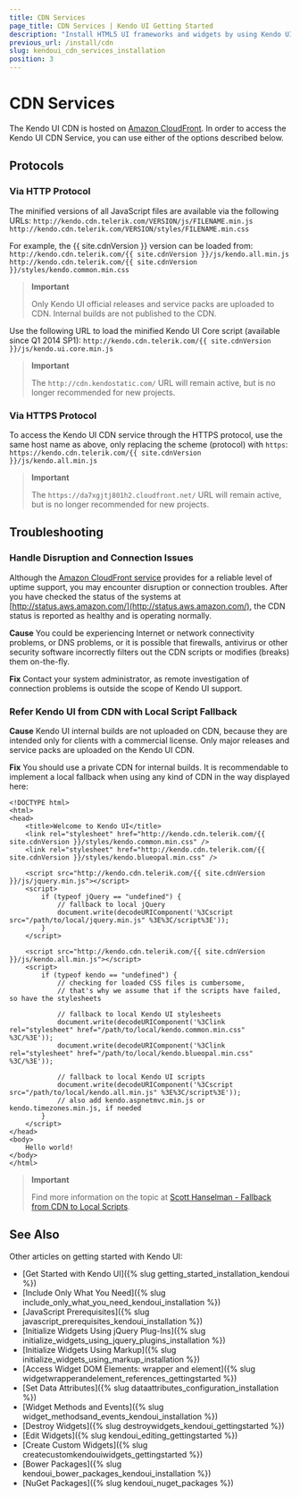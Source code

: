 ```yaml
---
title: CDN Services
page_title: CDN Services | Kendo UI Getting Started
description: "Install HTML5 UI frameworks and widgets by using Kendo UI CDN service."
previous_url: /install/cdn
slug: kendoui_cdn_services_installation
position: 3
---
```


# CDN Services

The Kendo UI CDN is hosted on [Amazon CloudFront](https://aws.amazon.com/cloudfront/). In order to access the Kendo UI CDN Service, you can use either of the options described below.

## Protocols

### Via HTTP Protocol

The minified versions of all JavaScript files are available via the following URLs:
`http://kendo.cdn.telerik.com/VERSION/js/FILENAME.min.js`
`http://kendo.cdn.telerik.com/VERSION/styles/FILENAME.min.css`

For example, the {{ site.cdnVersion }} version can be loaded from:  
`http://kendo.cdn.telerik.com/{{ site.cdnVersion }}/js/kendo.all.min.js`
`http://kendo.cdn.telerik.com/{{ site.cdnVersion }}/styles/kendo.common.min.css`

> **Important**
>
> Only Kendo UI official releases and service packs are uploaded to CDN. Internal builds are not published to the CDN.

Use the following URL to load the minified Kendo UI Core script (available since Q1 2014 SP1):
`http://kendo.cdn.telerik.com/{{ site.cdnVersion }}/js/kendo.ui.core.min.js`

> **Important**
>
> The `http://cdn.kendostatic.com/` URL will remain active, but is no longer recommended for new projects.

### Via HTTPS Protocol

To access the Kendo UI CDN service through the HTTPS protocol, use the same host name as above, only replacing the scheme (protocol) with `https`:  
`https://kendo.cdn.telerik.com/{{ site.cdnVersion }}/js/kendo.all.min.js`

> **Important**
>
> The `https://da7xgjtj801h2.cloudfront.net/` URL will remain active, but is no longer recommended for new projects.

## Troubleshooting

### Handle Disruption and Connection Issues

Although the [Amazon CloudFront service](https://aws.amazon.com/cloudfront/) provides for a reliable level of uptime support, you may encounter disruption or connection troubles. After you have checked the status of the systems at [http://status.aws.amazon.com/](http://status.aws.amazon.com/), the CDN status is reported as healthy and is operating normally.

**Cause** You could be experiencing Internet or network connectivity problems, or DNS problems, or it is possible that firewalls, antivirus or other security software incorrectly filters out the CDN scripts or modifies (breaks) them on-the-fly.

**Fix** Contact your system administrator, as remote investigation of connection problems is outside the scope of Kendo UI support.

### Refer Kendo UI from CDN with Local Script Fallback

**Cause** Kendo UI internal builds are not uploaded on CDN, because they are intended only for clients with a commercial license. Only major releases and service packs are uploaded on the Kendo UI CDN.

**Fix** You should use a private CDN for internal builds. It is recommendable to implement a local fallback when using any kind of CDN in the way displayed here:

    <!DOCTYPE html>
    <html>
    <head>
        <title>Welcome to Kendo UI</title>
        <link rel="stylesheet" href="http://kendo.cdn.telerik.com/{{ site.cdnVersion }}/styles/kendo.common.min.css" />
        <link rel="stylesheet" href="http://kendo.cdn.telerik.com/{{ site.cdnVersion }}/styles/kendo.blueopal.min.css" />

        <script src="http://kendo.cdn.telerik.com/{{ site.cdnVersion }}/js/jquery.min.js"></script>
        <script>
            if (typeof jQuery == "undefined") {
                // fallback to local jQuery
                document.write(decodeURIComponent('%3Cscript src="/path/to/local/jquery.min.js" %3E%3C/script%3E'));
            }
        </script>

        <script src="http://kendo.cdn.telerik.com/{{ site.cdnVersion }}/js/kendo.all.min.js"></script>
        <script>
            if (typeof kendo == "undefined") {
                // checking for loaded CSS files is cumbersome,
                // that's why we assume that if the scripts have failed, so have the stylesheets

                // fallback to local Kendo UI stylesheets
                document.write(decodeURIComponent('%3Clink rel="stylesheet" href="/path/to/local/kendo.common.min.css" %3C/%3E'));
                document.write(decodeURIComponent('%3Clink rel="stylesheet" href="/path/to/local/kendo.blueopal.min.css" %3C/%3E'));

                // fallback to local Kendo UI scripts
                document.write(decodeURIComponent('%3Cscript src="/path/to/local/kendo.all.min.js" %3E%3C/script%3E'));
                // also add kendo.aspnetmvc.min.js or kendo.timezones.min.js, if needed
            }
        </script>
    </head>
    <body>
        Hello world!
    </body>
    </html>

> **Important**
>
> Find more information on the topic at [Scott Hanselman - Fallback from CDN to Local Scripts](http://www.hanselman.com/blog/CDNsFailButYourScriptsDontHaveToFallbackFromCDNToLocalJQuery.aspx).

## See Also

Other articles on getting started with Kendo UI:

* [Get Started with Kendo UI]({% slug getting_started_installation_kendoui %})
* [Include Only What You Need]({% slug include_only_what_you_need_kendoui_installation %})
* [JavaScript Prerequisites]({% slug javascript_prerequisites_kendoui_installation %})
* [Initialize Widgets Using jQuery Plug-Ins]({% slug initialize_widgets_using_jquery_plugins_installation %})
* [Initialize Widgets Using Markup]({% slug initialize_widgets_using_markup_installation %})
* [Access Widget DOM Elements: wrapper and element]({% slug widgetwrapperandelement_references_gettingstarted %})
* [Set Data Attributes]({% slug dataattributes_configuration_installation %})
* [Widget Methods and Events]({% slug widget_methodsand_events_kendoui_installation %})
* [Destroy Widgets]({% slug destroywidgets_kendoui_gettingstarted %})
* [Edit Widgets]({% slug kendoui_editing_gettingstarted %})
* [Create Custom Widgets]({% slug createcustomkendouiwidgets_gettingstarted %})
* [Bower Packages]({% slug kendoui_bower_packages_kendoui_installation %})
* [NuGet Packages]({% slug kendoui_nuget_packages %})
